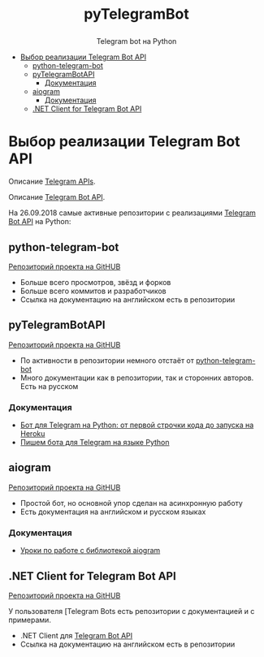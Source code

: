# <p align="center">pyTelegramBot
<p align="center">Telegram bot на Python

* [Выбор реализации Telegram Bot API](#Выбор-реализации-telegram-bot-api)
    * [python-telegram-bot](#python-telegram-bot)
    * [pyTelegramBotAPI](#pytelegrambotapi)
        * [Документация](#Документация)
    * [aiogram](#aiogram)
        * [Документация](#Документация-1)
    * [.NET Client for Telegram Bot API](#net-client-for-telegram-bot-api)

# Выбор реализации Telegram Bot API

Описание [Telegram APIs](https://core.telegram.org/api).

Описание [Telegram Bot API](https://core.telegram.org/bots/api).

На 26.09.2018 самые активные репозитории с реализациями [Telegram Bot API](https://core.telegram.org/bots/api) на Python:

## python-telegram-bot
[Репозиторий проекта на GitHUB](https://github.com/python-telegram-bot/python-telegram-bot)

* Больше всего просмотров, звёзд и форков
* Больше всего коммитов и разработчиков
* Ссылка на документацию на английском есть в репозитории

## pyTelegramBotAPI
[Репозиторий проекта на GitHUB](https://github.com/eternnoir/pyTelegramBotAPI)

* По активности в репозитории немного отстаёт от [python-telegram-bot](#python-telegram-bot)
* Много документации как в репозитории, так и сторонних авторов. Есть на русском

### Документация
* [Бот для Telegram на Python: от первой строчки кода до запуска на Heroku](https://tproger.ru/translations/telegram-bot-create-and-deploy/)
* [Пишем бота для Telegram на языке Python](https://groosha.gitbooks.io/telegram-bot-lessons/content/)

## aiogram
[Репозиторий проекта на GitHUB](https://github.com/aiogram/aiogram)

* Простой бот, но основной упор сделан на асинхронную работу
* Есть документация на английском и русском языках

### Документация
* [Уроки по работе с библиотекой aiogram](https://github.com/surik00/aiogram-lessons)

## .NET Client for Telegram Bot API
[Репозиторий проекта на GitHUB](https://github.com/TelegramBots/Telegram.Bot)

У пользователя [Telegram Bots[](https://github.com/TelegramBots) есть репозитории с документацией и с примерами.

* .NET Client для [Telegram Bot API](https://core.telegram.org/bots/api)
* Ссылка на документацию на английском есть в репозитории

